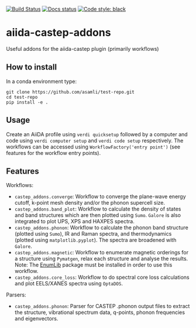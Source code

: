 [![Build Status](https://github.com/asamli/aiida-castep-addons/workflows/ci/badge.svg?branch=master)](https://github.com/asamli/aiida-castep-addons/actions)
[![Docs status](https://readthedocs.org/projects/aiida-castep-addons/badge)](http://aiida-castep-addons.readthedocs.io/)
[![Code style: black](https://img.shields.io/badge/code%20style-black-000000.svg)](https://github.com/psf/black)

# aiida-castep-addons

Useful addons for the aiida-castep plugin (primarily workflows)

How to install
-------------
In a conda environment type:
```
git clone https://github.com/asamli/test-repo.git
cd test-repo
pip install -e .
```

Usage
-----
Create an AiiDA profile using `verdi quicksetup` followed by a computer and code using `verdi computer setup` and `verdi code setup` respectively.
The workflows can be accessed using `WorkflowFactory('entry point')` (see features for the workflow entry points).

Features
--------
Workflows:
* `castep_addons.converge`: Workflow to converge the plane-wave energy cutoff, k-point mesh density and/or the phonon supercell size.
* `castep_addons.band_plot`: Workflow to calculate the density of states and band structures which are then plotted using `Sumo`. `Galore` is also integrated to plot UPS, XPS and HAXPES spectra.
* `castep_addons.phonon`: Workflow to calculate the phonon band structure (plotted using `Sumo`), IR and Raman spectra, and thermodynamics (plotted using `matplotlib.pyplot`). The spectra are broadened with `Galore`.
* `castep_addons.magnetic`: Workflow to enumerate magnetic orderings for a structure using `Pymatgen`, relax each structure and analyse the results. Note: The [EnumLib](https://github.com/msg-byu/enumlib) package must be installed in order to use this workflow.
* `castep_addons.core_loss`: Workflow to do spectral core loss calculations and plot EELS/XANES spectra using `OptaDOS`.

Parsers:
* `castep_addons.phonon`: Parser for CASTEP .phonon output files to extract the structure, vibrational spectrum data, q-points, phonon frequencies and eigenvectors.
